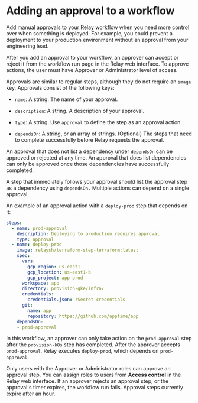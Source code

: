 # Adding an approval to a workflow

Add manual approvals to your Relay workflow when you need more control over when something is deployed. For example, you could prevent a deployment to your production environment without an approval from your engineering lead.

After you add an approval to your workflow, an approver can accept or reject it from the workflow run page in the Relay web interface. To approve actions, the user must have Approver or Administrator level of access.

Approvals are similar to regular steps, although they do not require an `image` key. Approvals consist of the following keys:

-   `name`: A string. The name of your approval.

-   `description`: A string. A description of your approval.

-   `type`: A string. Use `approval` to define the step as an approval action.

-   `dependsOn`: A string, or an array of strings. (Optional) The steps that need to complete successfully before Relay requests the approval.

An approval that does not list a dependency under `dependsOn` can be approved or rejected at any time. An approval that does list dependencies can only be approved once those dependencies have successfully completed.

A step that immediately follows your approval should list the approval step as a dependency using `dependsOn.` Multiple actions can depend on a single approval.

An example of an approval action with a `deploy-prod` step that depends on it:

```yaml
steps:
  - name: prod-approval
    description: Deploying to production requires approval
    type: approval
  - name: deploy-prod
    image: relaysh/terraform-step-terraform:latest
    spec:
      vars:
        gcp_region: us-east1
        gcp_location: us-east1-b
        gcp_project: app-prod
      workspace: app
      directory: provision-gke/infra/
      credentials:
        credentials.json: !Secret credentials
      git:
        name: app
        repository: https://github.com/apptime/app
    dependsOn:
    - prod-approval
```

In this workflow, an approver can only take action on the `prod-approval` step after the `provision-k8s` step has completed. After the approver accepts `prod-approval`, Relay executes `deploy-prod`, which depends on `prod-approval`.

Only users with the Approver or Administrator roles can approve an approval step. You can assign roles to users from **Access control** in the Relay web interface. If an approver rejects an approval step, or the approval's timer expires, the workflow run fails. Approval steps currently expire after an hour.